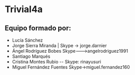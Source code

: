 # Trivial4a
## Equipo formado por: 

* Lucía Sánchez
* Jorge Sierra Miranda | Skype → jorge.darnier
* Ángel Rodríguez Bobes Skype--->angelrodriguez1991
* Santiago Marqués
* Cristina Montes Rubio -- Skype: rinayusuri
* Miguel Fernández Fuentes  Skype->miguel.fernandez160
